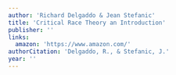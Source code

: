 ```yaml
---
author: 'Richard Delgaddo & Jean Stefanic'
title: 'Critical Race Theory an Introduction'
publisher: ''
links:
  amazon: 'https://www.amazon.com/'
authorCitation: 'Delgaddo, R., & Stefanic, J.'
year: ''
---
```

